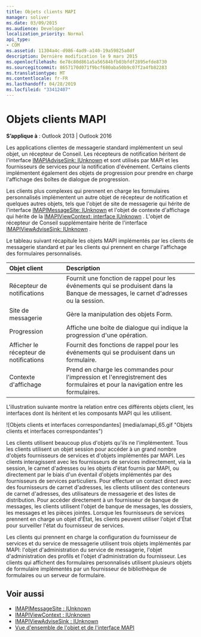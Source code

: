 ```yaml
---
title: Objets clients MAPI
manager: soliver
ms.date: 03/09/2015
ms.audience: Developer
localization_priority: Normal
api_type:
- COM
ms.assetid: 11304a4c-d986-4ad9-a140-19a59825a8df
description: Dernière modification le 9 mars 2015
ms.openlocfilehash: 6e78c80d861a5a56584bfb03bfdf2895efde8730
ms.sourcegitcommit: 8657170d071f9bcf680aba50b9c07f2a4fb82283
ms.translationtype: MT
ms.contentlocale: fr-FR
ms.lasthandoff: 04/28/2019
ms.locfileid: "33412407"
---
```

# <a name="mapi-client-objects"></a>Objets clients MAPI
  
**S’applique à** : Outlook 2013 | Outlook 2016 
  
Les applications clientes de messagerie standard implémentent un seul objet, un récepteur de Conseil. Les récepteurs de notification héritent de l'interface [IMAPIAdviseSink: IUnknown](imapiadvisesinkiunknown.md) et sont utilisés par MAPI et les fournisseurs de services pour la notification d'événement. Certains clients implémentent également des objets de progression pour prendre en charge l'affichage des boîtes de dialogue de progression. 
  
Les clients plus complexes qui prennent en charge les formulaires personnalisés implémentent un autre objet de récepteur de notification et quelques autres objets, tels que l'objet de site de messagerie qui hérite de l'interface [IMAPIMessageSite: IUnknown](imapimessagesiteiunknown.md) et l'objet de contexte d'affichage qui hérite de la [IMAPIViewContext: interface IUnknown](imapiviewcontextiunknown.md) . L'objet de récepteur de Conseil supplémentaire hérite de l'interface [IMAPIViewAdviseSink: IUnknown](imapiviewadvisesinkiunknown.md) . 
  
Le tableau suivant récapitule les objets MAPI implémentés par les clients de messagerie standard et par les clients qui prennent en charge l'affichage des formulaires personnalisés.
  
|**Objet client**|**Description**|
|:-----|:-----|
|Récepteur de notifications  <br/> |Fournit une fonction de rappel pour les événements qui se produisent dans la Banque de messages, le carnet d'adresses ou la session.  <br/> |
|Site de messagerie  <br/> |Gère la manipulation des objets Form.  <br/> |
|Progression  <br/> |Affiche une boîte de dialogue qui indique la progression d'une opération.  <br/> |
|Afficher le récepteur de notifications  <br/> |Fournit des fonctions de rappel pour les événements qui se produisent dans un formulaire.  <br/> |
|Contexte d'affichage  <br/> |Prend en charge les commandes pour l'impression et l'enregistrement des formulaires et pour la navigation entre les formulaires.  <br/> |
   
L'illustration suivante montre la relation entre ces différents objets client, les interfaces dont ils héritent et les composants MAPI qui les utilisent. 
  
![Objets clients et interfaces correspondantes] (media/amapi_65.gif "Objets clients et interfaces correspondantes")
  
Les clients utilisent beaucoup plus d'objets qu'ils ne l'implémentent. Tous les clients utilisent un objet session pour accéder à un grand nombre d'objets fournisseurs de services et d'objets implémentés par MAPI. Les clients interagissent avec les fournisseurs de services indirectement, via la session, le carnet d'adresses ou les objets d'état fournis par MAPI, ou directement par le biais d'un éventail d'objets implémentés par des fournisseurs de services particuliers. Pour effectuer un contact direct avec des fournisseurs de carnet d'adresses, les clients utilisent des conteneurs de carnet d'adresses, des utilisateurs de messagerie et des listes de distribution. Pour accéder directement à un fournisseur de banque de messages, les clients utilisent l'objet de banque de messages, les dossiers, les messages et les pièces jointes. Lorsque les fournisseurs de services prennent en charge un objet d'État, les clients peuvent utiliser l'objet d'État pour surveiller l'état du fournisseur de services.
  
Les clients qui prennent en charge la configuration du fournisseur de services et du service de messagerie utilisent trois objets implémentés par MAPI: l'objet d'administration du service de messagerie, l'objet d'administration des profils et l'objet d'administration du fournisseur. Les clients qui affichent des formulaires personnalisés utilisent plusieurs objets de formulaire implémentés par un fournisseur de bibliothèque de formulaires ou un serveur de formulaire.
  
## <a name="see-also"></a>Voir aussi

- [IMAPIMessageSite : IUnknown](imapimessagesiteiunknown.md) 
- [IMAPIViewContext : IUnknown](imapiviewcontextiunknown.md)  
- [IMAPIViewAdviseSink : IUnknown](imapiviewadvisesinkiunknown.md)
- [Vue d'ensemble de l'objet et de l'interface MAPI](mapi-object-and-interface-overview.md)

